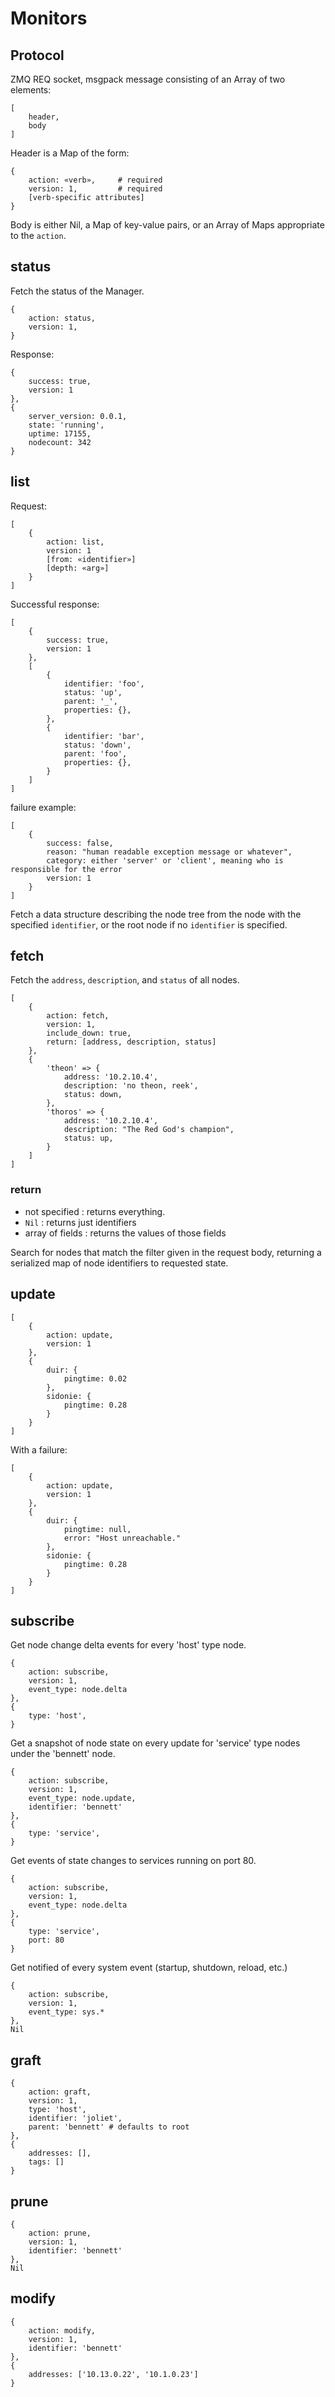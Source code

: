 # Monitors

## Protocol

ZMQ REQ socket, msgpack message consisting of an Array of two elements:

    [
        header,
        body
    ]

Header is a Map of the form:

    {
        action: «verb»,     # required
        version: 1,         # required
        [verb-specific attributes]
    }

Body is either Nil, a Map of key-value pairs, or an Array of Maps appropriate to the `action`.


## status

Fetch the status of the Manager.

    {
        action: status,
        version: 1,
    }

Response:

    {
        success: true,
        version: 1
    },
    {
        server_version: 0.0.1,
        state: 'running',
        uptime: 17155,
        nodecount: 342
    }


## list

Request:

    [
        {
            action: list,
            version: 1
            [from: «identifier»]
            [depth: «arg»]
        }
    ]

Successful response:

    [
        {
            success: true,
            version: 1
        },
        [
            {
                identifier: 'foo',
                status: 'up',
                parent: '_',
                properties: {},
            },
            {
                identifier: 'bar',
                status: 'down',
                parent: 'foo',
                properties: {},
            }
        ]
    ]

failure example:

    [
        {
            success: false,
            reason: "human readable exception message or whatever",
            category: either 'server' or 'client', meaning who is responsible for the error
            version: 1
        }
    ]

Fetch a data structure describing the node tree from the node with the specified
`identifier`, or the root node if no `identifier` is specified.


## fetch

Fetch the `address`, `description`, and `status` of all nodes.

    [
        {
            action: fetch,
            version: 1,
            include_down: true,
            return: [address, description, status]
        },
        {
            'theon' => {
                address: '10.2.10.4',
                description: 'no theon, reek',
                status: down,
            },
            'thoros' => {
                address: '10.2.10.4',
                description: "The Red God's champion",
                status: up,
            }
        ]
    ]


### return

- not specified : returns everything.
- `Nil` : returns just identifiers
- array of fields : returns the values of those fields

Search for nodes that match the filter given in the request body, returning a serialized map of node identifiers to requested state.


## update

    [
        {
            action: update,
            version: 1
        },
        {
            duir: {
                pingtime: 0.02
            },
            sidonie: {
                pingtime: 0.28
            }
        }
    ]

With a failure:

    [
        {
            action: update,
            version: 1
        },
        {
            duir: {
                pingtime: null,
                error: "Host unreachable."
            },
            sidonie: {
                pingtime: 0.28
            }
        }
    ]


## subscribe

Get node change delta events for every 'host' type node.

    {
        action: subscribe,
        version: 1,
        event_type: node.delta
    },
    {
        type: 'host',
    }

Get a snapshot of node state on every update for 'service' type nodes under
the 'bennett' node.

    {
        action: subscribe,
        version: 1,
        event_type: node.update,
        identifier: 'bennett'
    },
    {
        type: 'service',
    }

Get events of state changes to services running on port 80.

    {
        action: subscribe,
        version: 1,
        event_type: node.delta
    },
    {
        type: 'service',
        port: 80
    }

Get notified of every system event (startup, shutdown, reload, etc.)

    {
        action: subscribe,
        version: 1,
        event_type: sys.*
    },
    Nil


## graft

    {
        action: graft,
        version: 1,
        type: 'host',
        identifier: 'joliet',
        parent: 'bennett' # defaults to root
    },
    {
        addresses: [],
        tags: []
    }


## prune

    {
        action: prune,
        version: 1,
        identifier: 'bennett'
    },
    Nil


## modify

    {
        action: modify,
        version: 1,
        identifier: 'bennett'
    },
    {
        addresses: ['10.13.0.22', '10.1.0.23']
    }


